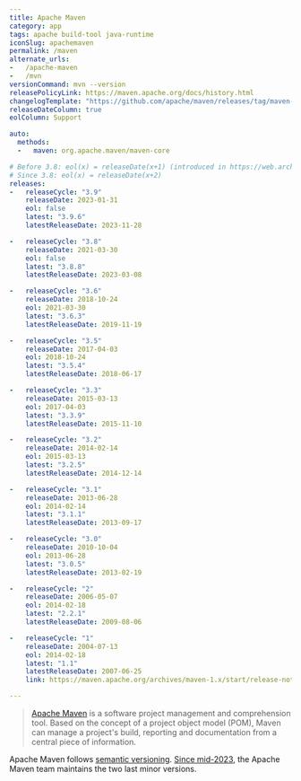 ```yaml
---
title: Apache Maven
category: app
tags: apache build-tool java-runtime
iconSlug: apachemaven
permalink: /maven
alternate_urls:
-   /apache-maven
-   /mvn
versionCommand: mvn --version
releasePolicyLink: https://maven.apache.org/docs/history.html
changelogTemplate: "https://github.com/apache/maven/releases/tag/maven-__LATEST__"
releaseDateColumn: true
eolColumn: Support

auto:
  methods:
  -   maven: org.apache.maven/maven-core

# Before 3.8: eol(x) = releaseDate(x+1) (introduced in https://web.archive.org/web/20230615224740/https://maven.apache.org/docs/history.html)
# Since 3.8: eol(x) = releaseDate(x+2)
releases:
-   releaseCycle: "3.9"
    releaseDate: 2023-01-31
    eol: false
    latest: "3.9.6"
    latestReleaseDate: 2023-11-28

-   releaseCycle: "3.8"
    releaseDate: 2021-03-30
    eol: false
    latest: "3.8.8"
    latestReleaseDate: 2023-03-08

-   releaseCycle: "3.6"
    releaseDate: 2018-10-24
    eol: 2021-03-30
    latest: "3.6.3"
    latestReleaseDate: 2019-11-19

-   releaseCycle: "3.5"
    releaseDate: 2017-04-03
    eol: 2018-10-24
    latest: "3.5.4"
    latestReleaseDate: 2018-06-17

-   releaseCycle: "3.3"
    releaseDate: 2015-03-13
    eol: 2017-04-03
    latest: "3.3.9"
    latestReleaseDate: 2015-11-10

-   releaseCycle: "3.2"
    releaseDate: 2014-02-14
    eol: 2015-03-13
    latest: "3.2.5"
    latestReleaseDate: 2014-12-14

-   releaseCycle: "3.1"
    releaseDate: 2013-06-28
    eol: 2014-02-14
    latest: "3.1.1"
    latestReleaseDate: 2013-09-17

-   releaseCycle: "3.0"
    releaseDate: 2010-10-04
    eol: 2013-06-28
    latest: "3.0.5"
    latestReleaseDate: 2013-02-19

-   releaseCycle: "2"
    releaseDate: 2006-05-07
    eol: 2014-02-18
    latest: "2.2.1"
    latestReleaseDate: 2009-08-06

-   releaseCycle: "1"
    releaseDate: 2004-07-13
    eol: 2014-02-18
    latest: "1.1"
    latestReleaseDate: 2007-06-25
    link: https://maven.apache.org/archives/maven-1.x/start/release-notes-LATEST.html

---
```


> [Apache Maven](https://maven.apache.org/) is a software project management and comprehension tool.
> Based on the concept of a project object model (POM), Maven can manage a project's build,
> reporting and documentation from a central piece of information.

Apache Maven follows [semantic versioning](https://semver.org).
[Since mid-2023](https://web.archive.org/web/20230615224740/https://maven.apache.org/docs/history.html),
the Apache Maven team maintains the two last minor versions.
